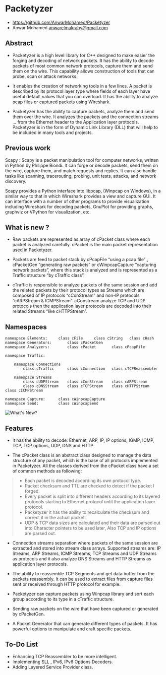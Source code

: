 # Packetyzer
- https://github.com/AnwarMohamed/Packetyzer
- Anwar Mohamed <anwarelmakrahy@gmail.com>

## Abstract

*	Packetyzer is a high level library for C++ designed to make easier the forging and decoding of 
	network packets. It has the ability to decode packets of most common network protocols, capture 
	them and send them on the wire. This capability allows construction of tools that can probe, scan 
	or attack networks.

*	It enables the creation of networking tools in a few lines. A packet is described by its protocol 
	layer type where fields of each layer have useful default values that you can overload. It has the 
	ability to analyze pcap files or captured packets using Wireshark. 

*	Packetyzer has the ability to capture packets, analyze them and send them over the wire. It analyzes 
	the packets and the connection streams ... from the Ethernet header to the Application layer protocols. 
	Packetyzer is in the form of Dynamic Link Library (DLL) that will help to be included in many tools 
	and projects.

## Previous work

Scapy :  Scapy is a packet manipulation tool for computer networks, written in Python by Philippe Biondi.
It can forge or decode packets, send them on the wire, capture them, and match requests and replies. It 
can also handle tasks like scanning, tracerouting, probing, unit tests, attacks, and network discovery.

Scapy provides a Python interface into libpcap, (Winpcap on Windows), in a similar way to that in which 
Wireshark provides a view and capture GUI. It can interface with a number of other programs to provide 
visualization including Wireshark for decoding packets, GnuPlot for providing graphs, graphviz or 
VPython for visualization, etc.

## What is new ?

*	Raw packets are represented as array of cPacket class where each packet is analyzed carefully. 
	cPacket is the main packet representation used in Packetyzer.
	
*	Packets are feed to packet stack by cPcapFile “using a pcap file” , cPacketGen “generating raw packets” 
	or cWinpcapCapture “capturing network packets”, where this stack is analyzed and is represented as a 
	Traffic structure “by cTraffic class”.

*	cTraffic is responsible to analyze packets of the same session and add the related packets by 
	their protocol types as Streams which are composed of IP protocols “cConStream” and non-IP protocols 
	“cARPStream & ICMPStream”. cConstream analyze TCP and UDP protocols then the application layer 
	protocols are decoded into their related Streams “like cHTTPStream”.

## Namespaces

	namespace Elements:		class cFile		class cString	class cHash	
	namespace Generators:		class cPacketGen
	namespace Analyzers:		class cPacket		class cPcapFile
	
	namespace Traffic:

		namespace Connections
			class cTraffic		class cConnection	class cTCPReassembler

		namespace Streams
			class cUDPStream	class cConStream	class cARPStream
			class cDNSStream	class cTCPStream	class cHTTPStream	class cICMPStream
		
	namespace Capture:		class cWinpcapCapture
	namespace Send:			class cWinpcapSend



![What's New?](https://dl.dropbox.com/u/71875886/Packetyzer_map.png)
 

## Features

*	It has the ability to decode:
	Ethernet, ARP, IP, IP options, IGMP, ICMP, TCP, TCP options, UDP, DNS and HTTP

*	The cPacket class is an abstract class designed to manage the data structure of any packet, 
	which is the base of all protocols implemented in Packetyzer. All the classes derived from the
	cPacket class have a set of common methods as following:

>*	Each packet is decoded according its own protocol type.
>*	Packet checksum and TTL are checked to detect if the packet I forged.
>*	Every packet is split into different headers according to its layered protocols starting to Ethernet 
	protocol until the application layer protocol.
>*	Packetyzer it has the ability to recalculate the checksum and correct it in the actual packet.
>*	UDP & TCP data sizes are calculated and their data are parsed out into Character pointers to be used 
	later, Also TCP and IP options are parsed out.

*	Connection streams separation where packets of the same session are extracted and stored into stream 
	class arrays. 
	Supported streams are: IP Streams, ARP Streams, ICMP Streams, TCP Streams and UDP Streams as 
	protocols and it also analyze DNS Streams and HTTP Streams as application layer protocols.

*	The ability to reassemble TCP Segments and get data buffer from the packets reassembly.
	It can be used to extract files from capture files sent or received through HTTP protocol for example.

*	Packetyzer can capture packets using Winpcap library and sort each group according to its type in 
	a cTraffic structure.

*	Sending raw packets on the wire that have been captured or generated by cPacketGen.

*	A Packet Generator that can generate different types of packets. It has powerful options to 
	manipulate and craft specific packets.

## To-Do List

*	Enhancing TCP Reassembler to be more intelligent.
*	Implementing SLL , IPv6, IPv6 Options Decoders.
*	Adding Layered Service Provider class.
